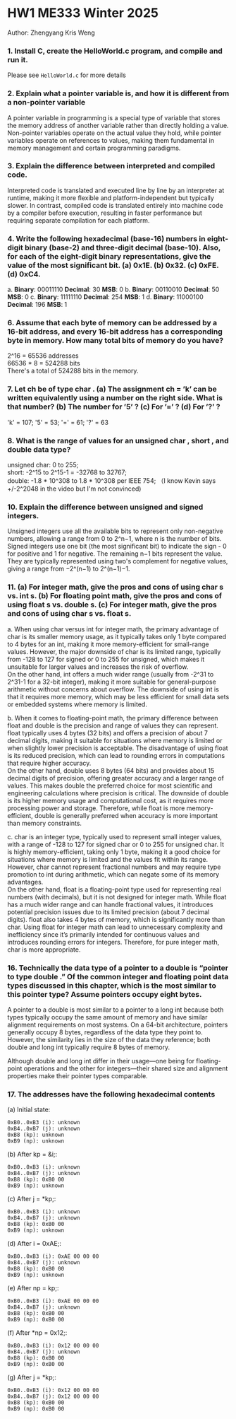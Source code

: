 # HW1 ME333 Winter 2025
Author: Zhengyang Kris Weng

### 1. Install C, create the HelloWorld.c program, and compile and run it.
Please see `HelloWorld.c` for more details

### 2. Explain what a pointer variable is, and how it is different from a non-pointer variable
A pointer variable in programming is a special type of variable that stores the memory address of another variable rather than directly holding a value. Non-pointer variables operate on the actual value they hold, while pointer variables operate on references to values, making them fundamental in memory management and certain programming paradigms.

### 3. Explain the difference between interpreted and compiled code.
Interpreted code is translated and executed line by line by an interpreter at runtime, making it more flexible and platform-independent but typically slower. In contrast, compiled code is translated entirely into machine code by a compiler before execution, resulting in faster performance but requiring separate compilation for each platform.

### 4. Write the following hexadecimal (base-16) numbers in eight-digit binary (base-2) and three-digit decimal (base-10). Also, for each of the eight-digit binary representations, give the value of the most significant bit. (a) 0x1E. (b) 0x32. (c) 0xFE. (d) 0xC4.
a. **Binary**: 00011110 **Decimal**: 30 **MSB**: 0
b. **Binary**: 00110010 **Decimal**: 50 **MSB**: 0
c. **Binary**: 11111110 **Decimal**: 254 **MSB**: 1
d. **Binary**: 11000100 **Decimal**: 196 **MSB**: 1

### 6. Assume that each byte of memory can be addressed by a 16-bit address, and every 16-bit address has a corresponding byte in memory. How many total bits of memory do you have?
2^16 = 65536 addresses  
66536 * 8 = 524288 bits  
There's a total of 524288 bits in the memory.

### 7. Let ch be of type char . (a) The assignment ch = ’k’ can be written equivalently using a number on the right side. What is that number? (b) The number for ’5’ ? (c) For ’=’ ? (d) For ’?’ ?
'k' = 107; '5' = 53; '=' = 61; '?' = 63

### 8. What is the range of values for an unsigned char , short , and double data type?
unsigned char: 0 to 255;  
short: -2^15 to 2^15-1 = -32768 to 32767;  
double: -1.8 * 10^308 to 1.8 * 10^308 per IEEE 754;  （I know Kevin says +/-2^2048 in the video but I'm not convinced)

### 10. Explain the difference between unsigned and signed integers.
Unsigned integers use all the available bits to represent only non-negative numbers, allowing a range from 0 to 2^n−1, where n is the number of bits. Signed integers use one bit (the most significant bit) to indicate the sign - 0 for positive and 1 for negative. The remaining n−1 bits represent the value. They are typically represented using two's complement for negative values, giving a range from −2^(n−1) to 2^(n−1)−1. 

### 11. (a) For integer math, give the pros and cons of using char s vs. int s. (b) For floating point math, give the pros and cons of using float s vs. double s. (c) For integer math, give the pros and cons of using char s vs. float s.
a. When using char versus int for integer math, the primary advantage of char is its smaller memory usage, as it typically takes only 1 byte compared to 4 bytes for an int, making it more memory-efficient for small-range values. However, the major downside of char is its limited range, typically from -128 to 127 for signed or 0 to 255 for unsigned, which makes it unsuitable for larger values and increases the risk of overflow.  
On the other hand, int offers a much wider range (usually from -2^31 to 2^31-1 for a 32-bit integer), making it more suitable for general-purpose arithmetic without concerns about overflow. The downside of using int is that it requires more memory, which may be less efficient for small data sets or embedded systems where memory is limited. 


b. When it comes to floating-point math, the primary difference between float and double is the precision and range of values they can represent. float typically uses 4 bytes (32 bits) and offers a precision of about 7 decimal digits, making it suitable for situations where memory is limited or when slightly lower precision is acceptable. The disadvantage of using float is its reduced precision, which can lead to rounding errors in computations that require higher accuracy.  
On the other hand, double uses 8 bytes (64 bits) and provides about 15 decimal digits of precision, offering greater accuracy and a larger range of values. This makes double the preferred choice for most scientific and engineering calculations where precision is critical. The downside of double is its higher memory usage and computational cost, as it requires more processing power and storage. Therefore, while float is more memory-efficient, double is generally preferred when accuracy is more important than memory constraints.

c. char is an integer type, typically used to represent small integer values, with a range of -128 to 127 for signed char or 0 to 255 for unsigned char. It is highly memory-efficient, taking only 1 byte, making it a good choice for situations where memory is limited and the values fit within its range. However, char cannot represent fractional numbers and may require type promotion to int during arithmetic, which can negate some of its memory advantages.  
On the other hand, float is a floating-point type used for representing real numbers (with decimals), but it is not designed for integer math. While float has a much wider range and can handle fractional values, it introduces potential precision issues due to its limited precision (about 7 decimal digits). float also takes 4 bytes of memory, which is significantly more than char. Using float for integer math can lead to unnecessary complexity and inefficiency since it’s primarily intended for continuous values and introduces rounding errors for integers. Therefore, for pure integer math, char is more appropriate.

### 16. Technically the data type of a pointer to a double is “pointer to type double .” Of the common integer and floating point data types discussed in this chapter, which is the most similar to this pointer type? Assume pointers occupy eight bytes.  
A pointer to a double is most similar to a pointer to a long int because both types typically occupy the same amount of memory and have similar alignment requirements on most systems. On a 64-bit architecture, pointers generally occupy 8 bytes, regardless of the data type they point to. However, the similarity lies in the size of the data they reference; both double and long int typically require 8 bytes of memory.  

Although double and long int differ in their usage—one being for floating-point operations and the other for integers—their shared size and alignment properties make their pointer types comparable.

### 17. The addresses have the following hexadecimal contents 
(a) Initial state:

    0xB0..0xB3 (i): unknown
    0xB4..0xB7 (j): unknown
    0xB8 (kp): unknown
    0xB9 (np): unknown

(b) After kp = &i;:

    0xB0..0xB3 (i): unknown
    0xB4..0xB7 (j): unknown
    0xB8 (kp): 0xB0 00
    0xB9 (np): unknown

(c) After j = *kp;:

    0xB0..0xB3 (i): unknown
    0xB4..0xB7 (j): unknown
    0xB8 (kp): 0xB0 00
    0xB9 (np): unknown

(d) After i = 0xAE;:

    0xB0..0xB3 (i): 0xAE 00 00 00
    0xB4..0xB7 (j): unknown
    0xB8 (kp): 0xB0 00
    0xB9 (np): unknown

(e) After np = kp;:

    0xB0..0xB3 (i): 0xAE 00 00 00
    0xB4..0xB7 (j): unknown
    0xB8 (kp): 0xB0 00
    0xB9 (np): 0xB0 00

(f) After *np = 0x12;:

    0xB0..0xB3 (i): 0x12 00 00 00
    0xB4..0xB7 (j): unknown
    0xB8 (kp): 0xB0 00
    0xB9 (np): 0xB0 00

(g) After j = *kp;:

    0xB0..0xB3 (i): 0x12 00 00 00
    0xB4..0xB7 (j): 0x12 00 00 00
    0xB8 (kp): 0xB0 00
    0xB9 (np): 0xB0 00